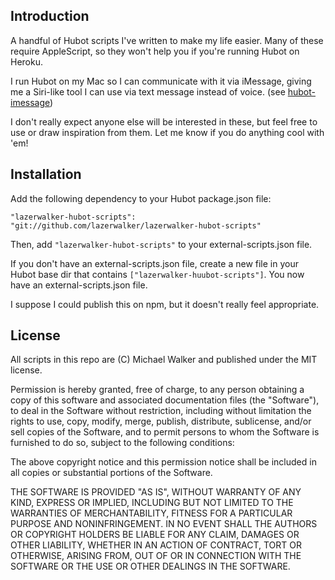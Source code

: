 ## Introduction
A handful of Hubot scripts I've written to make my life easier. Many of these
require AppleScript, so they won't help you if you're running Hubot on Heroku.

I run Hubot on my Mac so I can communicate with it via iMessage, giving me a
Siri-like tool I can use via text message instead of voice.
(see [hubot-imessage](http://github.com/lazerwalker/hubot-imessage))

I don't really expect anyone else will be interested in these, but feel free to
use or draw inspiration from them. Let me know if you do anything cool with 'em!


## Installation
Add the following dependency to your Hubot package.json file:

    "lazerwalker-hubot-scripts": "git://github.com/lazerwalker/lazerwalker-hubot-scripts"

Then, add `"lazerwalker-hubot-scripts"` to your external-scripts.json file.

If you don't have an external-scripts.json file, create a new file in your Hubot
base dir that contains `["lazerwalker-huubot-scripts"]`. You now have an
external-scripts.json file.

I suppose I could publish this on npm, but it doesn't really feel appropriate.


## License
All scripts in this repo are (C) Michael Walker and published under the MIT license.

Permission is hereby granted, free of charge, to any person obtaining a copy of this software and associated documentation files (the "Software"), to deal in the Software without restriction, including without limitation the rights to use, copy, modify, merge, publish, distribute, sublicense, and/or sell copies of the Software, and to permit persons to whom the Software is furnished to do so, subject to the following conditions:

The above copyright notice and this permission notice shall be included in all copies or substantial portions of the Software.

THE SOFTWARE IS PROVIDED "AS IS", WITHOUT WARRANTY OF ANY KIND, EXPRESS OR IMPLIED, INCLUDING BUT NOT LIMITED TO THE WARRANTIES OF MERCHANTABILITY, FITNESS FOR A PARTICULAR PURPOSE AND NONINFRINGEMENT. IN NO EVENT SHALL THE AUTHORS OR COPYRIGHT HOLDERS BE LIABLE FOR ANY CLAIM, DAMAGES OR OTHER LIABILITY, WHETHER IN AN ACTION OF CONTRACT, TORT OR OTHERWISE, ARISING FROM, OUT OF OR IN CONNECTION WITH THE SOFTWARE OR THE USE OR OTHER DEALINGS IN THE SOFTWARE.